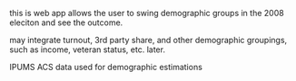 this is web app allows the user to swing demographic groups in the 2008 eleciton and see the outcome.

may integrate turnout, 3rd party share, and other demographic groupings, such as income, veteran status, etc. later.

IPUMS ACS data used for demographic estimations
